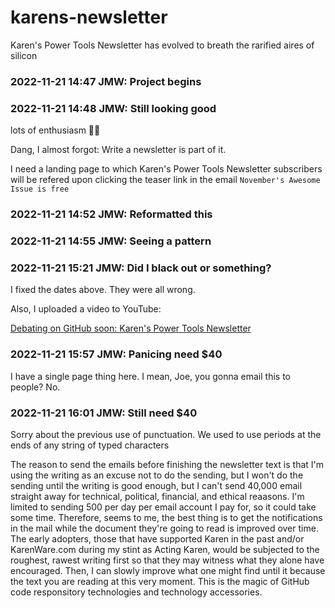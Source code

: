 # karens-newsletter
Karen's Power Tools Newsletter has evolved to breath the rarified aires of silicon

### 2022-11-21 14:47 JMW: Project begins

### 2022-11-21 14:48 JMW: Still looking good
lots of enthusiasm 🦅🤙

Dang, I almost forgot: Write a newsletter is part of it.   

I need a landing page to which Karen's Power Tools Newsletter subscribers will be refered upon clicking the teaser link in the email `November's Awesome Issue is free`

### 2022-11-21 14:52 JMW: Reformatted this

### 2022-11-21 14:55 JMW: Seeing a pattern

### 2022-11-21 15:21 JMW: Did I black out or something?
I fixed the dates above.  They were all wrong.

Also, I uploaded a video to YouTube:

[Debating on GitHub soon: Karen's Power Tools Newsletter](https://www.youtube.com/shorts/ciWHAPbxW5w "A YouTube Short")

### 2022-11-21 15:57 JMW: Panicing need $40
I have a single page thing here.  I mean, Joe, you gonna email this to people?  No.   

### 2022-11-21 16:01 JMW: Still need $40
Sorry about the previous use of punctuation.  We used to use periods at the ends of any string of typed characters

The reason to send the emails before finishing the newsletter text is that I'm using the writing as an excuse not to do the sending, but I won't do the sending until the writing is good enough, but I can't send 40,000 email straight away for technical, political, financial, and ethical reaasons.  I'm limited to sending 500 per day per email account I pay for, so it could take some time.  Therefore, seems to me, the best thing is to get the notifications in the mail while the document they're going to read is improved over time.  The early adopters, those that have supported Karen in the past and/or KarenWare.com during my stint as Acting Karen, would be subjected to the roughest, rawest writing first so that they may witness what they alone have encouraged.  Then, I can slowly improve what one might find until it because the text you are reading at this very moment.  This is the magic of GitHub code responsitory technologies and technology accessories.  




